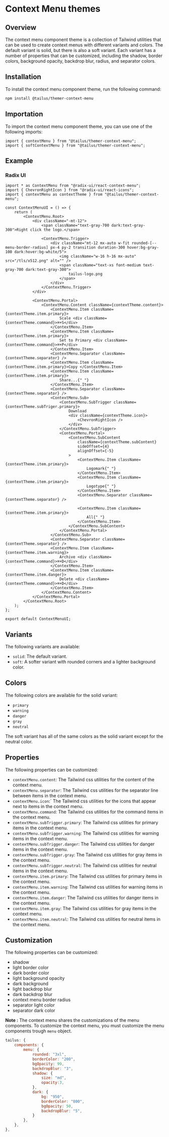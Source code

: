 # Context Menu themes

## Overview

The context menu component theme is a collection of Tailwind utilities that can be used to create context menus with different variants and colors. The default variant is solid, but there is also a soft variant. Each variant has a number of properties that can be customized, including the shadow, border colors, background opacity, backdrop blur, radius, and separator colors.

## Installation

To install the context menu component theme, run the following command:

```bash
npm install @tailus/themer-context-menu
```

## Importation

To import the context menu component theme, you can use one of the following imports:

```tsx
import { contextMenu } from "@tailus/themer-context-menu";
import { softContextMenu } from "@tailus/themer-context-menu";
```

## Example

### Radix UI

```tsx
import * as ContextMenu from "@radix-ui/react-context-menu";
import { ChevronRightIcon } from "@radix-ui/react-icons";
import { contextMenu as contextTheme } from "@tailus/themer-context-menu";

const ContextMenuUI = () => {
    return (
        <ContextMenu.Root>
            <div className="-mt-12">
                <span className="text-gray-700 dark:text-gray-300">Right click the logo.</span>

                <ContextMenu.Trigger>
                    <div className="mt-12 mx-auto w-fit rounded-[--menu-border-radius] px-4 py-2 transition duration-300 hover:bg-gray-100 dark:hover:bg-white/5">
                        <img className="w-16 h-16 mx-auto" src="/tls/x512.png" alt="" />
                        <span className="text-xs font-medium text-gray-700 dark:text-gray-300">
                            tailus-logo.png
                        </span>
                    </div>
                </ContextMenu.Trigger>
            </div>

            <ContextMenu.Portal>
                <ContextMenu.Content className={contextTheme.content}>
                    <ContextMenu.Item className={contextTheme.item.primary}>
                        Scale <div className={contextTheme.command}>⌘+S</div>
                    </ContextMenu.Item>
                    <ContextMenu.Item className={contextTheme.item.primary}>
                        Set to Primary <div className={contextTheme.command}>⌘+P</div>
                    </ContextMenu.Item>
                    <ContextMenu.Separator className={contextTheme.separator} />
                    <ContextMenu.Item className={contextTheme.item.primary}>Copy </ContextMenu.Item>
                    <ContextMenu.Item className={contextTheme.item.primary}>
                        Share...{" "}
                    </ContextMenu.Item>
                    <ContextMenu.Separator className={contextTheme.separator} />
                    <ContextMenu.Sub>
                        <ContextMenu.SubTrigger className={contextTheme.subTriger.primary}>
                            Download
                            <div className={contextTheme.icon}>
                                <ChevronRightIcon />
                            </div>
                        </ContextMenu.SubTrigger>
                        <ContextMenu.Portal>
                            <ContextMenu.SubContent
                                className={contextTheme.subContent}
                                sideOffset={4}
                                alignOffset={-5}
                            >
                                <ContextMenu.Item className={contextTheme.item.primary}>
                                    Logomark{" "}
                                </ContextMenu.Item>
                                <ContextMenu.Item className={contextTheme.item.primary}>
                                    Logotype{" "}
                                </ContextMenu.Item>
                                <ContextMenu.Separator className={contextTheme.separator} />

                                <ContextMenu.Item className={contextTheme.item.primary}>
                                    All{" "}
                                </ContextMenu.Item>
                            </ContextMenu.SubContent>
                        </ContextMenu.Portal>
                    </ContextMenu.Sub>
                    <ContextMenu.Separator className={contextTheme.separator} />
                    <ContextMenu.Item className={contextTheme.item.warning}>
                        Archive <div className={contextTheme.command}>⌘+D</div>
                    </ContextMenu.Item>
                    <ContextMenu.Item className={contextTheme.item.danger}>
                        Delete <div className={contextTheme.command}>⌘+D</div>
                    </ContextMenu.Item>
                </ContextMenu.Content>
            </ContextMenu.Portal>
        </ContextMenu.Root>
    );
};

export default ContextMenuUI;
```

## Variants

The following variants are available:

-   `solid`: The default variant.
-   `soft`: A softer variant with rounded corners and a lighter background color.

## Colors

The following colors are available for the solid variant:

-   `primary`
-   `warning`
-   `danger`
-   `gray`
-   `neutral`

The soft variant has all of the same colors as the solid variant except for the neutral color.

## Properties

The following properties can be customized:

-   `contextMenu.content`: The Tailwind css utilities for the content of the context menu.
-   `contextMenu.separator`: The Tailwind css utilities for the separator line between items in the context menu.
-   `contextMenu.icon`:` The Tailwind css utilities for the icons that appear next to items in the context menu.
-   `contextMenu.command`: The Tailwind css utilities for the command items in the context menu.
-   `contextMenu.subTrigger.primary`: The Tailwind css utilities for primary items in the context menu.
-   `contextMenu.subTrigger.warning`: The Tailwind css utilities for warning items in the context menu.
-   `contextMenu.subTrigger.danger`: The Tailwind css utilities for danger items in the context menu.
-   `contextMenu.subTrigger.gray`: The Tailwind css utilities for gray items in the context menu.
-   `contextMenu.subTrigger.neutral`: The Tailwind css utilities for neutral items in the context menu.
-   `contextMenu.item.primary`: The Tailwind css utilities for primary items in the context menu.
-   `contextMenu.item.warning`: The Tailwind css utilities for warning items in the context menu.
-   `contextMenu.item.danger`: The Tailwind css utilities for danger items in the context menu.
-   `contextMenu.item.gray`: The Tailwind css utilities for gray items in the context menu.
-   `contextMenu.item.neutral`: The Tailwind css utilities for neutral items in the context menu.

## Customization

The following properties can be customized:

-   shadow
-   light border color
-   dark border color
-   light background opacity
-   dark background
-   light backdrop blur
-   dark backdrop blur
-   context menu border radius
-   separator light color
-   separator dark color

**Note :** The context menu shares the customizations of the menu components. To customize the context menu, you must customize the menu components trough `menu` object.

```js
tailus: {
    components: {
        menu: {
            rounded: "3xl",
            borderColor: "200",
            bgOpacity: 99,
            backdropBlur: "3",
            shadow: {
                size: "md",
                opacity:3,
            },
            dark: {
                bg: "950",
                borderColor: "800",
                bgOpacity: 50,
                backdropBlur: "5",
            }
        },
    },
},
```
